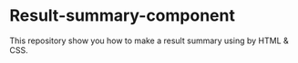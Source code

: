 # Result-summary-component
This repository show you how to make a result summary using by HTML &amp; CSS.

